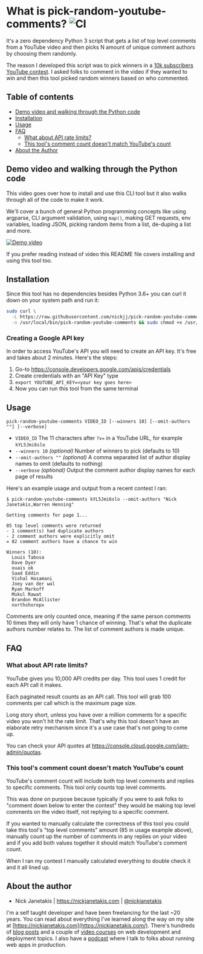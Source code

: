 # What is pick-random-youtube-comments? ![CI](https://github.com/nickjj/pick-random-youtube-comments/workflows/CI/badge.svg?branch=master)

It's a zero dependency Python 3 script that gets a list of top level comments
from a YouTube video and then picks N amount of unique comment authors by
choosing them randomly.

The reason I developed this script was to pick winners in a [10k subscribers
YouTube contest](https://www.youtube.com/watch?v=kYL5Jmi6slo). I asked folks to
comment in the video if they wanted to win and then this tool picked random
winners based on who commented.

## Table of contents

- [Demo video and walking through the Python code](#demo-video-and-walking-through-the-python-code)
- [Installation](#installation)
- [Usage](#usage)
- [FAQ](#faq)
  - [What about API rate limits?](#what-about-api-rate-limits)
  - [This tool's comment count doesn't match YouTube's count](#this-tools-comment-count-doesnt-match-youtubes-count)
- [About the Author](#about-the-author)

## Demo video and walking through the Python code

This video goes over how to install and use this CLI tool but it also walks
through all of the code to make it work.

We'll cover a bunch of general Python programming concepts like using argparse,
CLI argument validation, using `map()`, making GET requests, env variables,
loading JSON, picking random items from a list, de-duping a list and more.

[![Demo
video](https://img.youtube.com/vi/QzxmWzHtimA/0.jpg)](https://www.youtube.com/watch?v=QzxmWzHtimA)

If you prefer reading instead of video this README file covers installing and
using this tool too.

## Installation

Since this tool has no dependencies besides Python 3.6+ you can curl it down on
your system path and run it:

```sh
sudo curl \
  -L https://raw.githubusercontent.com/nickjj/pick-random-youtube-comments/0.2.2/pick-random-youtube-comments \
  -o /usr/local/bin/pick-random-youtube-comments && sudo chmod +x /usr/local/bin/pick-random-youtube-comments
```

### Creating a Google API key

In order to access YouTube's API you will need to create an API key. It's free
and takes about 2 minutes. Here's the steps:

1. Go-to <https://console.developers.google.com/apis/credentials>
2. Create credentials with an "API Key" type
3. `export YOUTUBE_API_KEY=<your key goes here>`
4. Now you can run this tool from the same terminal

## Usage

```
pick-random-youtube-comments VIDEO_ID [--winners 10] [--omit-authors ""] [--verbose]
```

- `VIDEO_ID` The 11 characters after `?v=` in a YouTube URL, for
example `kYL5Jmi6slo`
- `--winners 10` *(optional)* Number of winners to pick (defaults to 10)
- `--omit-authors ""` *(optional)* A comma separated list of author display names to omit (defaults to nothing)
- `--verbose` *(optional)* Output the comment author display names for each page of results

Here's an example usage and output from a recent contest I ran:


```
$ pick-random-youtube-comments kYL5Jmi6slo --omit-authors "Nick Janetakis,Warren Henning"

Getting comments for page 1...

85 top level comments were returned
- 1 comment(s) had duplicate authors
- 2 comment authors were explicitly omit
= 82 comment authors have a chance to win

Winners (10):
  Louis Tabosa
  Dave Dyer
  ouais ok
  Saad Eddin
  Vishal Hosamani
  Joey van der wal
  Ryan Markoff
  Mukul Rawat
  Brandon McAllister
  northshorepx
```

Comments are only counted once, meaning if the same person comments 10 times
they will only have 1 chance of winning. That's what the duplicate authors
number relates to. The list of comment authors is made unique.

## FAQ

### What about API rate limits?

YouTube gives you 10,000 API credits per day. This tool uses 1 credit for each
API call it makes.

Each paginated result counts as an API call. This tool will grab 100 comments
per call which is the maximum page size.

Long story short, unless you have over a million comments for a specific video
you won't hit the rate limit. That's why this tool doesn't have an elaborate
retry mechanism since it's a use case that's not going to come up.

You can check your API quotes at
<https://console.cloud.google.com/iam-admin/quotas>.

### This tool's comment count doesn't match YouTube's count

YouTube's comment count will include both top level comments and replies to
specific comments. This tool only counts top level comments.

This was done on purpose because typically if you were to ask folks to "comment
down below to enter the contest" they would be making top level comments on
the video itself, not replying to a specific comment.

If you wanted to manually calculate the correctness of this tool you could take
this tool's "top level comments" amount (85 in usage example above), manually
count up the number of comments in any replies on your video and if you add
both values together it should match YouTube's comment count.

When I ran my contest I manually calculated everything to double check it and
it all lined up.

## About the author

- Nick Janetakis | <https://nickjanetakis.com> | [@nickjanetakis](https://twitter.com/nickjanetakis)

I'm a self taught developer and have been freelancing for the last ~20 years.
You can read about everything I've learned along the way on my site at
[https://nickjanetakis.com](https://nickjanetakis.com/). There's hundreds of
[blog posts](https://nickjanetakis.com/blog/) and a couple of [video
courses](https://nickjanetakis.com/courses/) on web development and deployment
topics. I also have a [podcast](https://runninginproduction.com) where I talk
to folks about running web apps in production.
